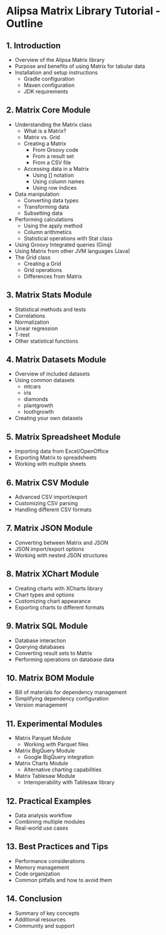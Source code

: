 # Alipsa Matrix Library Tutorial - Outline

## 1. Introduction
- Overview of the Alipsa Matrix library
- Purpose and benefits of using Matrix for tabular data
- Installation and setup instructions
  - Gradle configuration
  - Maven configuration
  - JDK requirements

## 2. Matrix Core Module
- Understanding the Matrix class
  - What is a Matrix?
  - Matrix vs. Grid
  - Creating a Matrix
    - From Groovy code
    - From a result set
    - From a CSV file
  - Accessing data in a Matrix
    - Using [] notation
    - Using column names
    - Using row indices
- Data manipulation
  - Converting data types
  - Transforming data
  - Subsetting data
- Performing calculations
  - Using the apply method
  - Column arithmetics
  - Statistical operations with Stat class
- Using Groovy Integrated queries (Ginq)
- Using Matrix from other JVM languages (Java)
- The Grid class
  - Creating a Grid
  - Grid operations
  - Differences from Matrix

## 3. Matrix Stats Module
- Statistical methods and tests
- Correlations
- Normalization
- Linear regression
- T-test
- Other statistical functions

## 4. Matrix Datasets Module
- Overview of included datasets
- Using common datasets
  - mtcars
  - iris
  - diamonds
  - plantgrowth
  - toothgrowth
- Creating your own datasets

## 5. Matrix Spreadsheet Module
- Importing data from Excel/OpenOffice
- Exporting Matrix to spreadsheets
- Working with multiple sheets

## 6. Matrix CSV Module
- Advanced CSV import/export
- Customizing CSV parsing
- Handling different CSV formats

## 7. Matrix JSON Module
- Converting between Matrix and JSON
- JSON import/export options
- Working with nested JSON structures

## 8. Matrix XChart Module
- Creating charts with XCharts library
- Chart types and options
- Customizing chart appearance
- Exporting charts to different formats

## 9. Matrix SQL Module
- Database interaction
- Querying databases
- Converting result sets to Matrix
- Performing operations on database data

## 10. Matrix BOM Module
- Bill of materials for dependency management
- Simplifying dependency configuration
- Version management

## 11. Experimental Modules
- Matrix Parquet Module
  - Working with Parquet files
- Matrix BigQuery Module
  - Google BigQuery integration
- Matrix Charts Module
  - Alternative charting capabilities
- Matrix Tablesaw Module
  - Interoperability with Tablesaw library

## 12. Practical Examples
- Data analysis workflow
- Combining multiple modules
- Real-world use cases

## 13. Best Practices and Tips
- Performance considerations
- Memory management
- Code organization
- Common pitfalls and how to avoid them

## 14. Conclusion
- Summary of key concepts
- Additional resources
- Community and support
